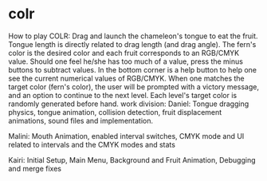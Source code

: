 # colr
How to play COLR:
Drag and launch the chameleon's tongue to eat the fruit. Tongue length is directly related to drag length (and drag angle). The fern's color is the desired color and each fruit corresponds to an RGB/CMYK value. Should one feel he/she has too much of a value, press the minus buttons to subtract values. In the bottom corner is a help button to help one see the current numerical values of RGB/CMYK. When one matches the target color (fern's color), the user will be prompted with a victory message, and an option to continue to the next level. Each level's target color is randomly generated before hand. 
work division:
Daniel:
Tongue dragging physics, tongue animation, collision detection, fruit displacement animations, sound files and implementation.

Malini: 
Mouth Animation, enabled interval switches, CMYK mode and UI related to intervals and the CMYK modes and stats

Kairi:
Initial Setup, Main Menu, Background and Fruit Animation, Debugging and merge fixes


